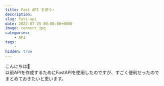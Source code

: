 ```yaml
---
title: Fast API を使う⚡️
description: 
slug: fast-api
date: 2022-07-25 00:00:00+0000
image: connect.jpg
categories:
    - API
tags:
    - 
hidden: true
---
```


こんにちは🌻  
以前APIを作成するためにFastAPIを使用したのですが、すごく便利だったのでまとめておきたいと思います。
